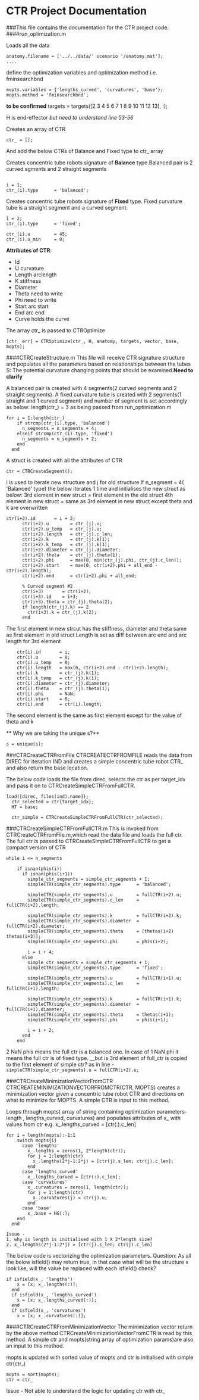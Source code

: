 # CTR Project Documentation
###This file contains the documentation for the CTR project code.
####run_optimization.m

Loads all the data
```
anatomy.filename = ['../../data/' scenario '/anatomy.mat'];
....
```
define the optimization variables and optimization method i.e. fminsearchbnd
```
mopts.variables = {'lengths_curved', 'curvatures', 'base'};
mopts.method = 'fminsearchbnd';
```

__to be confirmed__ 
targets = targets([2 3 4 5 6 7 1 8 9 10 11 12 13], :);

H is end-effector _but need to understand line 53-56_

Creates an array of CTR
```
ctr_ = [];
```
And add the below CTRs of Balance and Fixed type to ctr_ array

Creates concentric tube robots signature of **Balance** type.Balanced pair is 2 curved sgments and 2 straight segments
```

i = 1;
ctr_(i).type      = 'balanced';
```
Creates concentric tube robots signature of **Fixed** type. Fixed curvature tube is a straight segment and a curved segment.
```
i = 2;
ctr_(i).type      = 'fixed';

ctr_(i).u         = 45;
ctr_(i).u_min     = 0;
```
**Attributes of CTR**:
* Id
* U		curvature
* Length	arclength
* K		stiffness
* Diameter	
* Theta		need to write
* Phi		need to write
* Start		arc start
* End		arc end
* Curve		holds the curve

The array ctr_ is passed to CTROptimize
```
[ctr_ err] = CTROptimize(ctr_, H, anatomy, targets, vector, base, mopts);
```

####CTRCreateStructure.m
This file will receive CTR signature structure and populates all the parameters based on relationships between the tubes
S: The potential curvature changing points that should be examined.**Need to clarify**

A balanced pair is created with 4 segments(2 curved segments and 2 straight segments). A fixed curvature tube is created with 2 segments(1 straight and 1 curved segment) and number of segment is set accordingly as below:
length(ctr_) = 3 as being passed from run_optimization.m
```
for i = 1:length(ctr_)
    if strcmp(ctr_(i).type, 'balanced')
      n_segments = n_segments + 4;
    elseif strcmp(ctr_(i).type, 'fixed')
      n_segments = n_segments + 2;
    end
  end
```
A struct is created with all the attributes of CTR
```
ctr = CTRCreateSegment();
```
i is used to iterate new structure and j for old structure
If n_segment = 4( 'Balanced' type) the below iterates 1 time and initialises the new struct as below:
3rd element in new struct = first element in the old struct
4th element in new struct = same as 3rd element in new struct except theta and k are overwritten
```
ctr(i+2).id       = i + 2;
      ctr(i+2).u        = ctr_(j).u;
      ctr(i+2).u_temp   = ctr_(j).u;
      ctr(i+2).length   = ctr_(j).c_len;
      ctr(i+2).k        = ctr_(j).k(1);
      ctr(i+2).k_temp   = ctr_(j).k(1);
      ctr(i+2).diameter = ctr_(j).diameter;
      ctr(i+2).theta    = ctr_(j).theta(1);
      ctr(i+2).phi      = max(0, min(ctr_(j).phi, ctr_(j).c_len));
      ctr(i+2).start    = max(0, ctr(i+2).phi + all_end - ctr(i+2).length);
      ctr(i+2).end      = ctr(i+2).phi + all_end;
      
      % Curved segment #2
      ctr(i+3)       = ctr(i+2);
      ctr(i+3).id    = i+3;
      ctr(i+3).theta = ctr_(j).theta(2);
      if length(ctr_(j).k) == 2
        ctr(i+3).k = ctr_(j).k(2);
      end
```
The first element in new strcut has the stiffness, diameter and theta same as first element in old struct
Length is set as diff between arc end and arc length for 3rd element
```
	ctr(i).id       = i;
	ctr(i).u        = 0;
	ctr(i).u_temp   = 0;
	ctr(i).length   = max(0, ctr(i+2).end - ctr(i+2).length);
	ctr(i).k        = ctr_(j).k(1);
	ctr(i).k_temp   = ctr_(j).k(1);
	ctr(i).diameter = ctr_(j).diameter;
	ctr(i).theta    = ctr_(j).theta(1);
	ctr(i).phi      = NaN;
	ctr(i).start    = 0;
	ctr(i).end      = ctr(i).length;
```
The second element is the same as first element except for the value of theta and k

** Why we are taking the unique s?**
```
s = unique(s);
```

###CTRCreateCTRFromFile
CTRCREATECTRFROMFILE reads the data from DIREC for iteration IND and creates a simple concentric tube robot CTR_ and also return the base location.

The below code loads the file from direc, selects the ctr as per target_idx and pass it on to CTRCreateSimpleCTRFromFullCTR.
```
load([direc, files(ind).name]);
  ctr_selected = ctr{target_idx};
  HT = base;
  
  ctr_simple = CTRCreateSimpleCTRFromFullCTR(ctr_selected);
```

###CTRCreateSimpleCTRFromFullCTR.m
This is invoked from CTRCreateCTRFromFile.m,which read the data file and loads the full ctr. The full ctr is passed to CTRCreateSimpleCTRFromFullCTR to get a compact version of CTR
```
while i <= n_segments
    
    if isnan(phis(i))
      if isnan(phis(i+1))
        simple_ctr_segments = simple_ctr_segments + 1;
        simpleCTR(simple_ctr_segments).type      = 'balanced';

        simpleCTR(simple_ctr_segments).u         = fullCTR(i+2).u;
        simpleCTR(simple_ctr_segments).c_len     = fullCTR(i+2).length;
        
        simpleCTR(simple_ctr_segments).k         = fullCTR(i+2).k;
        simpleCTR(simple_ctr_segments).diameter  = fullCTR(i+2).diameter;
        simpleCTR(simple_ctr_segments).theta     = [thetas(i+2) thetas(i+3)];
        simpleCTR(simple_ctr_segments).phi       = phis(i+2);
        
        i = i + 4;
      else
        simple_ctr_segments = simple_ctr_segments + 1;
        simpleCTR(simple_ctr_segments).type      = 'fixed';

        simpleCTR(simple_ctr_segments).u         = fullCTR(i+1).u;
        simpleCTR(simple_ctr_segments).c_len     = fullCTR(i+1).length;
        
        simpleCTR(simple_ctr_segments).k         = fullCTR(i+1).k;
        simpleCTR(simple_ctr_segments).diameter  = fullCTR(i+1).diameter;
        simpleCTR(simple_ctr_segments).theta     = thetas(i+1);
        simpleCTR(simple_ctr_segments).phi       = phis(i+1);
        
        i = i + 2;
      end
    end
```
2 NaN phis means the full ctr is a balanced one. In case of 1 NaN phi it means the full ctr is of fixed type.
__but is 3rd element of full_ctr is copied to the first element of simple ctr? as in line -
 ```simpleCTR(simple_ctr_segments).u = fullCTR(i+2).u;```

 ###CTRCreateMinimizationVectorFromCTR
 CTRCREATEMINIMIZATIONVECTORFROMCTR(CTR, MOPTS) creates a minimization vector given a concentric tube robot CTR and directions on what to minimize for MOPTS. A simple CTR is input to this method.

Loops through mopts( array of string containing optimization parameters- length , lengths_curved, curvatures)
and populates attributes of x_ with values from ctr e.g. x_.lengths_curved = [ctr(:).c_len]
```
for i = length(mopts):-1:1
    switch mopts{i}
      case 'lengths'
        x_.lengths = zeros(1, 2*length(ctr));
        for j = 1:length(ctr)
          x_.lengths(2*j-1:2*j) = [ctr(j).s_len; ctr(j).c_len];
        end
      case 'lengths_curved'
        x_.lengths_curved = [ctr(:).c_len];
      case 'curvatures'
        x_.curvatures = zeros(1, length(ctr));
        for j = 1:length(ctr)
          x_.curvatures(j) = ctr(j).u;
        end
      case 'base'
        x_.base = HG(:);
    end
  end
```  
```
Issue - 
1. why is length is initialised with 1 X 2*length size?
2. x_.lengths(2*j-1:2*j) = [ctr(j).s_len; ctr(j).c_len]
```

The below code is vectorizing the optimization parameters. Question:
As all the below isfield() may return true, in that case what will be the structure x look like, will
the value be replaced with each isfield() check?
```
if isfield(x_, 'lengths')
    x = [x; x_.lengths(:)];
  end
  if isfield(x_, 'lengths_curved')
    x = [x; x_.lengths_curved(:)];
  end
  if isfield(x_, 'curvatures')
    x = [x; x_.curvatures(:)];
```
####CTRCreateCTRFromMinimizationVector
The minimization vector return by the above method CTRCreateMinimizationVectorFromCTR is read by this method. A simple ctr and mopts(string array of optimization params)are also an input to this method.

mopts is updated with sorted value of mopts and ctr is initialised with simple ctr(ctr_)
```
mopts = sort(mopts); 
ctr = ctr_
```
Issue - 
Not able to understand the logic for updating ctr with ctr_





